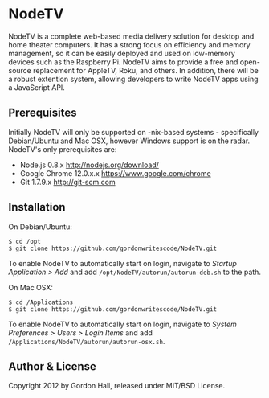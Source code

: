 NodeTV
======

NodeTV is a complete web-based media delivery solution for desktop and home theater computers. It has a strong focus on efficiency and memory 
management, so it can be easily deployed and used on low-memory devices such as the Raspberry Pi. NodeTV aims to provide a free and open-source 
replacement for AppleTV, Roku, and others. In addition, there will be a robust extention system, allowing developers to write NodeTV apps using 
a JavaScript API. 

## Prerequisites

Initially NodeTV will only be supported on -nix-based systems - specifically Debian/Ubuntu and Mac OSX, however Windows support is on the radar. 
NodeTV's only prerequisites are:

* Node.js 0.8.x <http://nodejs.org/download/>
* Google Chrome 12.0.x.x <https://www.google.com/chrome>
* Git 1.7.9.x <http://git-scm.com>

## Installation

On Debian/Ubuntu:

	$ cd /opt
	$ git clone https://github.com/gordonwritescode/NodeTV.git
	
To enable NodeTV to automatically start on login, navigate to *Startup Application > Add* and add `/opt/NodeTV/autorun/autorun-deb.sh` to the path.

On Mac OSX:

	$ cd /Applications
	$ git clone https://github.com/gordonwritescode/NodeTV.git
	
To enable NodeTV to automatically start on login, navigate to *System Preferences > Users > Login Items* and add `/Applications/NodeTV/autorun/autorun-osx.sh`.

## Author & License
Copyright 2012 by Gordon Hall, released under MIT/BSD License.